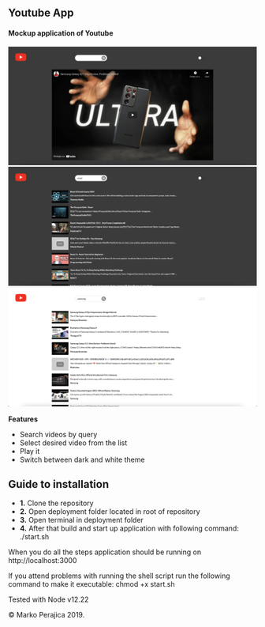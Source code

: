 ## Youtube App

#### Mockup application of Youtube

![Youtube-app](/assets/cover-image-1.png)
![Youtube-app](/assets/cover-image-2.png)
![Youtube-app](/assets/cover-image-3.png)

**Features**

 * Search videos by query
 * Select desired video from the list
 * Play it
 * Switch between dark and white theme

## Guide to installation

 * **1.** Clone the repository
 * **2.** Open deployment folder located in root of repository
 * **3.** Open terminal in deployment folder
 * **4.** After that build and start up application with following command: ./start.sh

 When you do all the steps application should be running on http://localhost:3000
 
 If you attend problems with running the shell script run the following command to make it executable: chmod +x start.sh

 Tested with Node v12.22

© Marko Perajica 2019.